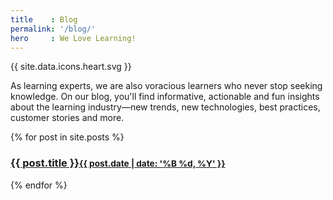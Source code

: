 ```yaml
---
title    : Blog
permalink: '/blog/'
hero     : We Love Learning!
---
```


{{ site.data.icons.heart.svg }}

As learning experts, we are also voracious learners who never stop seeking knowledge. On our blog, you'll find informative, actionable and fun insights about the learning industry—new trends, new technologies, best practices, customer stories and more.

<section class="box_holder">

{% for post in site.posts %}
  <article class="blog_teaser" style="background-image: url({{site.blog_image_dir}}/{{ post.background }})">
    <a href="{{ post.url | prepend: site.baseurl }}">
      <h3>{{ post.title }}<small>{{ post.date | date: '%B %d, %Y' }}</small></h3>
    </a>
  </article>
{% endfor %}

</section>
